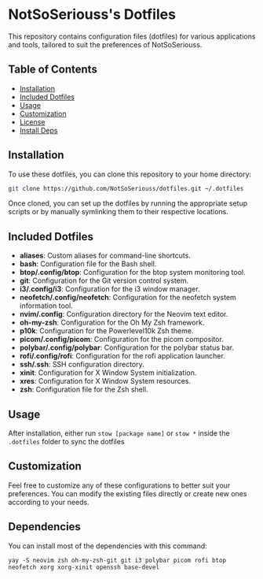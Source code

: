 # NotSoSeriouss's Dotfiles

This repository contains configuration files (dotfiles) for various applications and tools, tailored to suit the preferences of NotSoSeriouss.

## Table of Contents

- [Installation](#installation)
- [Included Dotfiles](#included-dotfiles)
- [Usage](#usage)
- [Customization](#customization)
- [License](#license)
- [Install Deps](#dependencies)

## Installation

To use these dotfiles, you can clone this repository to your home directory:

```bash
git clone https://github.com/NotSoSeriouss/dotfiles.git ~/.dotfiles
```

Once cloned, you can set up the dotfiles by running the appropriate setup scripts or by manually symlinking them to their respective locations.

## Included Dotfiles

- **aliases**: Custom aliases for command-line shortcuts.
- **bash**: Configuration file for the Bash shell.
- **btop/.config/btop**: Configuration for the btop system monitoring tool.
- **git**: Configuration for the Git version control system.
- **i3/.config/i3**: Configuration for the i3 window manager.
- **neofetch/.config/neofetch**: Configuration for the neofetch system information tool.
- **nvim/.config**: Configuration directory for the Neovim text editor.
- **oh-my-zsh**: Configuration for the Oh My Zsh framework.
- **p10k**: Configuration for the Powerlevel10k Zsh theme.
- **picom/.config/picom**: Configuration for the picom compositor.
- **polybar/.config/polybar**: Configuration for the polybar status bar.
- **rofi/.config/rofi**: Configuration for the rofi application launcher.
- **ssh/.ssh**: SSH configuration directory.
- **xinit**: Configuration for X Window System initialization.
- **xres**: Configuration for X Window System resources.
- **zsh**: Configuration file for the Zsh shell.

## Usage

After installation, either run ```stow [package name]``` or ```stow *``` inside the ```.dotfiles``` folder to sync the dotfiles

## Customization

Feel free to customize any of these configurations to better suit your preferences. You can modify the existing files directly or create new ones according to your needs.

## Dependencies
You can install most of the dependencies with this command:
```
yay -S neovim zsh oh-my-zsh-git git i3 polybar picom rofi btop neofetch xorg xorg-xinit openssh base-devel
```
